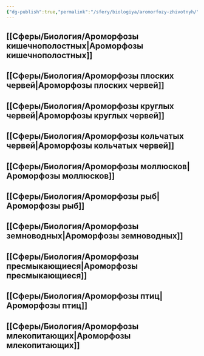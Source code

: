 ```yaml
---
{"dg-publish":true,"permalink":"/sfery/biologiya/aromorfozy-zhivotnyh/","tags":["Зоология"]}
---
```


## [[Сферы/Биология/Ароморфозы кишечнополостных\|Ароморфозы кишечнополостных]]
## [[Сферы/Биология/Ароморфозы плоских червей\|Ароморфозы плоских червей]]
## [[Сферы/Биология/Ароморфозы круглых червей\|Ароморфозы круглых червей]]
## [[Сферы/Биология/Ароморфозы кольчатых червей\|Ароморфозы кольчатых червей]]
## [[Сферы/Биология/Ароморфозы моллюсков\|Ароморфозы моллюсков]]
## [[Сферы/Биология/Ароморфозы рыб\|Ароморфозы рыб]] 
## [[Сферы/Биология/Ароморфозы земноводных\|Ароморфозы земноводных]]
## [[Сферы/Биология/Ароморфозы пресмыкающиеся\|Ароморфозы пресмыкающиеся]] 
## [[Сферы/Биология/Ароморфозы птиц\|Ароморфозы птиц]]
## [[Сферы/Биология/Ароморфозы млекопитающих\|Ароморфозы млекопитающих]]